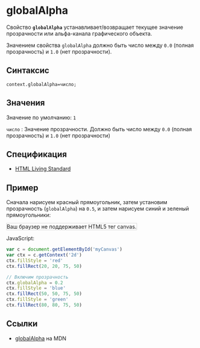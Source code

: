 # globalAlpha

Свойство **`globalAlpha`** устанавливает/возвращает текущее значение прозрачности или альфа-канала графического объекта.

Значением свойства `globalAlpha` должно быть число между `0.0` (полная прозрачность) и `1.0` (нет прозрачности).

## Синтаксис

```
context.globalAlpha=число;
```

## Значения

Значение по умолчанию: `1`

`число`
: Значение прозрачности. Должно быть число между `0.0` (полная прозрачность) и `1.0` (нет прозрачности)

## Спецификация

- [HTML Living Standard](https://html.spec.whatwg.org/multipage/canvas.html#dom-context-2d-globalalpha)

## Пример

Сначала нарисуем красный прямоугольник, затем установим прозрачность (`globalAlpha`) на `0.5`, и затем нарисуем синий и зеленый прямоугольники:

<canvas id="myCanvas" width="300" height="150" style="border:1px solid #d3d3d3;background:#ffffff;">
Ваш браузер не поддерживает HTML5 тег canvas.
</canvas>
<script>
var c=document.getElementById("myCanvas");
var canvOK=1;
try {c.getContext("2d");}
catch (er) {canvOK=0;}
if (canvOK==1){
var ctx=c.getContext("2d");
ctx.fillStyle="red";
ctx.fillRect(20,20,75,50);
ctx.globalAlpha=0.2;
ctx.fillStyle="blue";
ctx.fillRect(50,50,75,50);
ctx.fillStyle="green";
ctx.fillRect(80,80,75,50);}
</script>

JavaScript:

```js
var c = document.getElementById('myCanvas')
var ctx = c.getContext('2d')
ctx.fillStyle = 'red'
ctx.fillRect(20, 20, 75, 50)

// Включим прозрачность
ctx.globalAlpha = 0.2
ctx.fillStyle = 'blue'
ctx.fillRect(50, 50, 75, 50)
ctx.fillStyle = 'green'
ctx.fillRect(80, 80, 75, 50)
```

## Ссылки

- [globalAlpha](https://developer.mozilla.org/ru/docs/Web/API/CanvasRenderingContext2D/globalAlpha) на MDN
